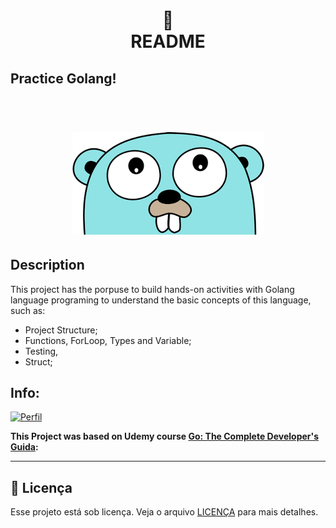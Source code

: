 <h1 align="center">
📄<br>README
</h1>

## Practice Golang!
<h1 align="center">
    <br> <img src="go_img.png">
</h1>

## Description

This project has the porpuse to build hands-on activities with Golang language programing  to understand the basic concepts of this language, such as:

- Project Structure; 
- Functions, ForLoop, Types and Variable;
- Testing, 
- Struct;



## Info: 

[![Perfil](https://img.shields.io/badge/perfil%20-%23323330.svg?&style=for-the-badge&logo=perfil&logoColor=black&color=F745B5)](https://github.com/rodrigolaa)

**This Project was based on Udemy course [Go: The Complete Developer's Guida](https://www.udemy.com/course/go-the-complete-developers-guide/):**

---


## 🍜 Licença

Esse projeto está sob licença. Veja o arquivo [LICENÇA](LICENSE.md) para mais detalhes.<br>
